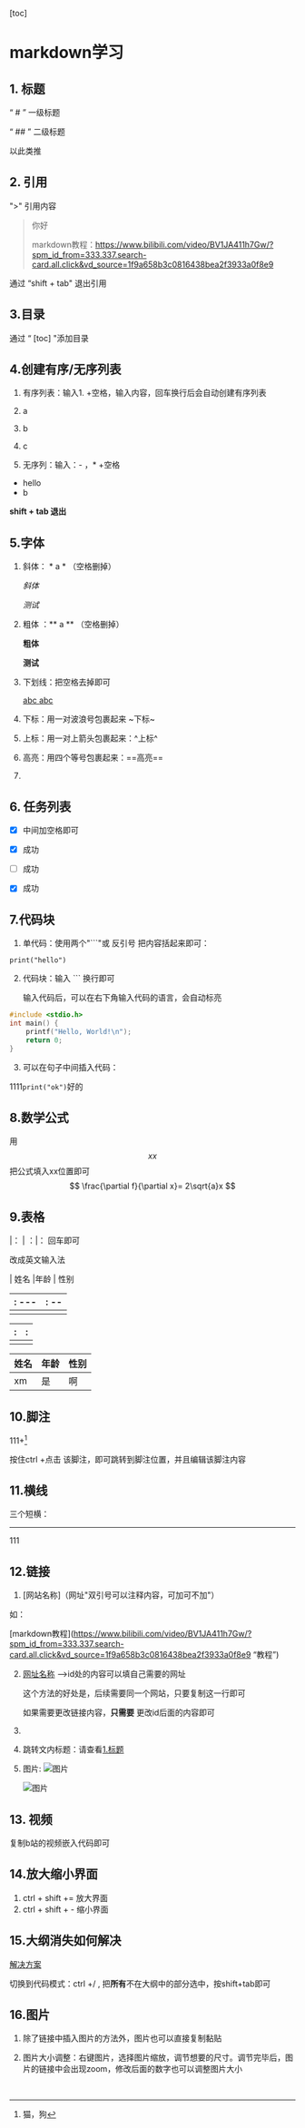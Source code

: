 [toc]





# markdown学习

## 1. 标题

“ # ” 一级标题

“ ## ” 二级标题

以此类推

## 2. 引用

">" 引用内容

> 你好
>
> markdown教程：https://www.bilibili.com/video/BV1JA411h7Gw/?spm_id_from=333.337.search-card.all.click&vd_source=1f9a658b3c0816438bea2f3933a0f8e9

通过 “shift + tab" 退出引用

## 3.目录

通过 “ [toc] "添加目录

## 4.创建有序/无序列表

1. 有序列表：输入1. +空格，输入内容，回车换行后会自动创建有序列表

1. a
2. b
3. c

2. 无序列：输入：- ，* +空格

- hello
- b

**shift + tab 退出**

## 5.字体

1. 斜体： * a * （空格删掉）

   *斜体*

   *测试*

2. 粗体 ：** a ** （空格删掉）

   **粗体**

   **测试**

3. 下划线：把空格去掉即可

   <u>abc </u>  <u> abc</u>

5. 下标：用一对波浪号包裹起来 ~下标~

6. 上标：用一对上箭头包裹起来：^上标^

7. 高亮：用四个等号包裹起来：==高亮==

8. 

## 6. 任务列表

-[x] 中间加空格即可

- [x] 成功
- [ ] 成功
- [x] 成功

## 7.代码块

1. 单代码：使用两个"```"或 反引号 把内容括起来即可：

```print("hello") ```

2. 代码块：输入 ``` 换行即可

   输入代码后，可以在右下角输入代码的语言，会自动标亮

``` c
#include <stdio.h>
int main() {
    printf("Hello, World!\n");
    return 0;
}
```

3. 可以在句子中间插入代码：

1111``print("ok")``好的

## 8.数学公式

用$$ xx $$ 把公式填入xx位置即可
$$
\frac{\partial f}{\partial x}= 2\sqrt{a}x
$$


## 9.表格

|： | ：|： 回车即可

改成英文输入法

| 姓名 |年龄 | 性别 

| : --- | : -- |
| ----- | ---- |
|       |      |

| :    | :    |
| ---- | ---- |
|      |      |



| 姓名 | 年龄 | 性别 |
| ---- | ---- | :--- |
| xm   | 是   | 啊   |



## 10.脚注

111+[^动物 ]

按住ctrl +点击 该脚注，即可跳转到脚注位置，并且编辑该脚注内容

## 11.横线

三个短横：

---

111

## 12.链接

1. [网站名称]（网址"双引号可以注释内容，可加可不加"）

如：

[markdown教程](https://www.bilibili.com/video/BV1JA411h7Gw/?spm_id_from=333.337.search-card.all.click&vd_source=1f9a658b3c0816438bea2f3933a0f8e9 “教程”)

2. [网址名称][id] -->id处的内容可以填自己需要的网址

   这个方法的好处是，后续需要同一个网站，只要复制这一行即可

   如果需要更改链接内容，**只需要** 更改id后面的内容即可

3. [id]:https://www.bilibili.com/video/BV1JA411h7Gw/?spm_id_from=333.337.search-card.all.click&vd_source=1f9a658b3c0816438bea2f3933a0f8e9

4. 跳转文内标题：请查看[1.标题](#1.标题)

5. 图片: ![图片](链接"可以通过双引号添加注解，可加可不加")

   ![图片](https://img-blog.csdnimg.cn/2021051521244130.jpg?x-oss-process=image/watermark,type_ZmFuZ3poZW5naGVpdGk,shadow_10,text_aHR0cHM6Ly9ibG9nLmNzZG4ubmV0L3dlaXhpbl81MzQ0Nzc3Ng==,size_16,color_FFFFFF,t_70"星空图片")

   
   
## 13. 视频



复制b站的视频嵌入代码即可

## 14.放大缩小界面

1. ctrl + shift +=   放大界面
2. ctrl + shift + -   缩小界面



## 15.大纲消失如何解决

[解决方案](https://blog.csdn.net/QCSYSZQ/article/details/113472179)

切换到代码模式：ctrl +/ , 把**所有**不在大纲中的部分选中，按shift+tab即可

## 16.图片

1. 除了链接中插入图片的方法外，图片也可以直接复制黏贴

2. 图片大小调整：右键图片，选择图片缩放，调节想要的尺寸。调节完毕后，图片的链接中会出现zoom，修改后面的数字也可以调整图片大小

   ​                  





















[^动物 ]: 猫，狗
